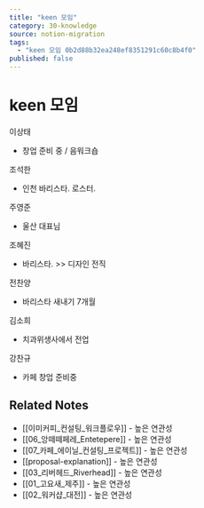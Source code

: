 ```yaml
---
title: "keen 모임"
category: 30-knowledge
source: notion-migration
tags:
  - "keen 모임 0b2d88b32ea248ef8351291c60c8b4f0"
published: false
---
```


# keen 모임

이상태

* 창업 준비 중 / 음워크숍

조석한

* 인천 바리스타. 로스터.

주영준

* 울산 대표님

조혜진

* 바리스타. >> 디자인 전직

전찬양

* 바리스타 새내기 7개월

김소희

* 치과위생사에서 전업

강찬규

* 카페 창업 준비중

## Related Notes
- [[이미커피_컨설팅_워크플로우]] - 높은 연관성
- [[06_앙떼떼페레_Entetepere]] - 높은 연관성
- [[07_카페_에이닐_컨설팅_프로젝트]] - 높은 연관성
- [[proposal-explanation]] - 높은 연관성
- [[03_리버헤드_Riverhead]] - 높은 연관성
- [[01_고요새_제주]] - 높은 연관성
- [[02_워커샵_대전]] - 높은 연관성
